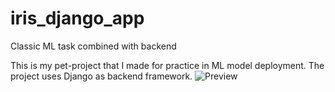 # iris_django_app
Classic ML task combined with backend 

This is my pet-project that I made for practice in ML model deployment. The project uses Django as backend framework.
![Preview](Preview.png)
